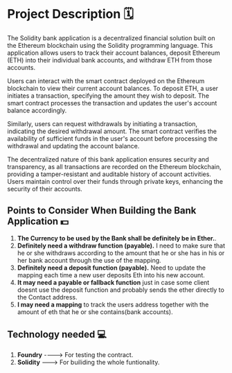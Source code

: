 # Project Description 🗓

The Solidity bank application is a decentralized financial solution built on the Ethereum blockchain using the Solidity programming language. This application allows users to track their account balances, deposit Ethereum (ETH) into their individual bank accounts, and withdraw ETH from those accounts.

Users can interact with the smart contract deployed on the Ethereum blockchain to view their current account balances. To deposit ETH, a user initiates a transaction, specifying the amount they wish to deposit. The smart contract processes the transaction and updates the user's account balance accordingly.

Similarly, users can request withdrawals by initiating a transaction, indicating the desired withdrawal amount. The smart contract verifies the availability of sufficient funds in the user's account before processing the withdrawal and updating the account balance.

The decentralized nature of this bank application ensures security and transparency, as all transactions are recorded on the Ethereum blockchain, providing a tamper-resistant and auditable history of account activities. Users maintain control over their funds through private keys, enhancing the security of their accounts.

## Points to Consider When Building the Bank Application 💵

1. **The Currency to be used by the Bank shall be definitely be in Ether.**.
2. **Definitely need a withdraw function (payable).** I need to make sure that he or she withdraws according to the amount that he or she has in his or her bank account through the use of the mapping.
3. **Definitely need a deposit function (payable).** Need to update the mapping each time a new user deposits Eth into his new account.
4. **It may need a payable or fallback function** just in case some client doesnt use the deposit function and probably sends the ether directly to the Contact address.
5. **I may need a mapping** to track the users address together with the amount of eth that he or she contains(bank accounts).

## Technology needed 💻
1. **Foundry** ----> For testing the contract.
2. **Solidity** ---> For builiding the whole funtionality.